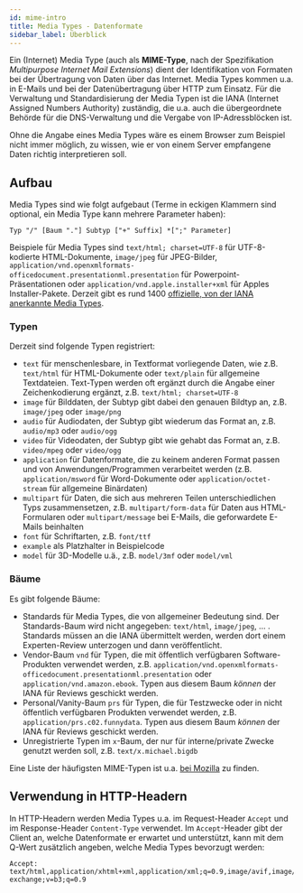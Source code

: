 ```yaml
---
id: mime-intro
title: Media Types - Datenformate
sidebar_label: Überblick
---
```


Ein (Internet) Media Type (auch als **MIME-Type**, nach der Spezifikation *Multipurpose Internet Mail Extensions*) dient der Identifikation von Formaten bei der Übertragung von Daten über das Internet. Media Types kommen u.a. in E-Mails und bei der Datenübertragung über HTTP zum Einsatz. Für die Verwaltung und Standardisierung der Media Typen ist die IANA
(Internet Assigned Numbers Authority) zuständig, die u.a. auch die übergeordnete Behörde für die DNS-Verwaltung und die Vergabe von IP-Adressblöcken ist.

Ohne die Angabe eines Media Types wäre es einem Browser zum Beispiel nicht immer möglich, zu wissen, wie er von einem Server empfangene Daten richtig interpretieren soll.

## Aufbau

Media Types sind wie folgt aufgebaut (Terme in eckigen Klammern sind optional, ein Media Type kann mehrere Parameter haben):

```
Typ "/" [Baum "."] Subtyp ["+" Suffix] *[";" Parameter]
```

Beispiele für Media Types sind `text/html; charset=UTF-8` für UTF-8-kodierte HTML-Dokumente, `image/jpeg` für JPEG-Bilder, 
`application/vnd.openxmlformats-officedocument.presentationml.presentation` für Powerpoint-Präsentationen oder
`application/vnd.apple.installer+xml` für Apples Installer-Pakete. Derzeit gibt es rund 1400 [offizielle, von der IANA anerkannte Media Types](http://www.iana.org/assignments/media-types/media-types.xhtml).

### Typen

Derzeit sind folgende Typen registriert:
- `text` für menschenlesbare, in Textformat vorliegende Daten, wie z.B. `text/html` für HTML-Dokumente oder `text/plain` für allgemeine Textdateien. Text-Typen werden oft ergänzt durch die Angabe einer Zeichenkodierung ergänzt, z.B.  `text/html; charset=UTF-8`
- `image` für Bilddaten, der Subtyp gibt dabei den genauen Bildtyp an, z.B. `image/jpeg` oder `image/png`
- `audio` für Audiodaten, der Subtyp gibt wiederum das Format an, z.B. `audio/mp3` oder `audio/ogg`
- `video` für Videodaten, der Subtyp gibt wie gehabt das Format an, z.B. `video/mpeg` oder `video/ogg`
- `application` für Datenformate, die zu keinem anderen Format passen und von Anwendungen/Programmen verarbeitet werden (z.B. `application/msword` für Word-Dokumente oder `application/octet-stream` für allgemeine Binärdaten)
- `multipart` für Daten, die sich aus mehreren Teilen unterschiedlichen Typs zusammensetzen, z.B. `multipart/form-data` für Daten aus HTML-Formularen oder `multipart/message` bei E-Mails, die geforwardete E-Mails beinhalten
- `font` für Schriftarten, z.B. `font/ttf`
- `example` als Platzhalter in Beispielcode
- `model` für 3D-Modelle u.ä., z.B. `model/3mf` oder `model/vml`

### Bäume

Es gibt folgende Bäume:
- Standards für Media Types, die von allgemeiner Bedeutung sind. Der Standards-Baum wird nicht angegeben: `text/html`, `image/jpeg`, ... . Standards müssen an die IANA übermittelt werden, werden dort einem Experten-Review unterzogen und dann veröffentlicht.
- Vendor-Baum `vnd` für Typen, die mit öffentlich verfügbaren Software-Produkten verwendet werden, z.B. `application/vnd.openxmlformats-officedocument.presentationml.presentation` oder `application/vnd.amazon.ebook`. Typen aus diesem Baum *können* der IANA für Reviews geschickt werden.
- Personal/Vanity-Baum `prs` für Typen, die für Testzwecke oder in nicht öffentlich verfügbaren Produkten verwendet werden, z.B. `application/prs.c02.funnydata`. Typen aus diesem Baum *können* der IANA für Reviews geschickt werden.
- Unregistrierte Typen im `x`-Baum, der nur für interne/private Zwecke genutzt werden soll, z.B. `text/x.michael.bigdb`

Eine Liste der häufigsten MIME-Typen ist u.a. [bei Mozilla](https://developer.mozilla.org/en-US/docs/Web/HTTP/Basics_of_HTTP/MIME_types/Common_types) zu finden.

## Verwendung in HTTP-Headern
In HTTP-Headern werden Media Types u.a. im Request-Header `Accept` und im Response-Header `Content-Type` verwendet. Im `Accept`-Header gibt der Client an, welche Datenformate er erwartet und unterstützt, kann mit dem Q-Wert zusätzlich angeben, welche Media Types bevorzugt werden:

```
Accept: text/html,application/xhtml+xml,application/xml;q=0.9,image/avif,image/webp,image/apng,*/*;q=0.8,application/signed-exchange;v=b3;q=0.9
```

